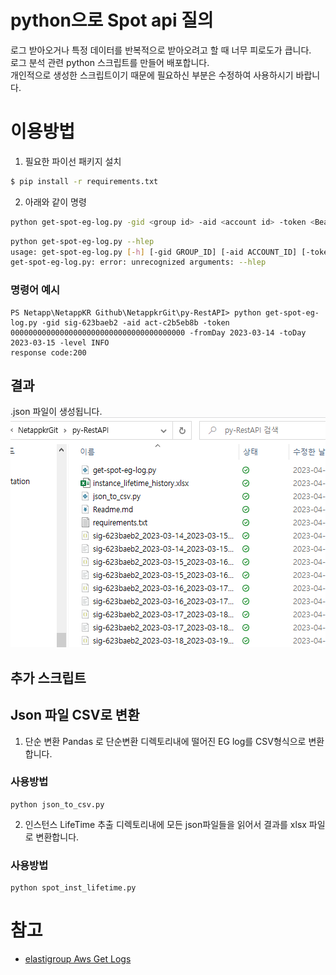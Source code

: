 # python으로 Spot api 질의
로그 받아오거나 특정 데이터를 반복적으로 받아오려고 할 때 너무 피로도가 큽니다.</br>
로그 분석 관련 python 스크립트를 만들어 배포합니다.</br>
개인적으로 생성한 스크립트이기 때문에 필요하신 부분은 수정하여 사용하시기 바랍니다.</br>

# 이용방법
1. 필요한 파이선 패키지 설치

```bash
$ pip install -r requirements.txt
```

2. 아래와 같이 명령
```bash
python get-spot-eg-log.py -gid <group id> -aid <account id> -token <Bear token> -fromDay <%Y-%m-%d> -toDay %Y-%m-%d -level ALL
```

```bash
python get-spot-eg-log.py --hlep
usage: get-spot-eg-log.py [-h] [-gid GROUP_ID] [-aid ACCOUNT_ID] [-token TOKEN] [-fromDay FROMDAY] [-toDay TODAY] [-level LEVEL]
get-spot-eg-log.py: error: unrecognized arguments: --hlep
```
### 명령어 예시
```
PS Netapp\NetappKR Github\NetappkrGit\py-RestAPI> python get-spot-eg-log.py -gid sig-623baeb2 -aid act-c2b5eb8b -token 000000000000000000000000000000000000000 -fromDay 2023-03-14 -toDay 2023-03-15 -level INFO
response code:200
```

## 결과
<egid>_<fromDay>_<toDay>.json 파일이 생성됩니다. </br>
![example](./Images/example.png)

## 추가 스크립트 
## Json 파일 CSV로 변환

1. 단순 변환
Pandas 로 단순변환
디렉토리내에 떨어진 EG log를 CSV형식으로 변환합니다.

### 사용방법
```
python json_to_csv.py
```

2. 인스턴스 LifeTime 추출
디렉토리내에 모든 json파일들을 읽어서 결과를 xlsx 파일로 변환합니다.

### 사용방법
```
python spot_inst_lifetime.py
```

# 참고
- [elastigroup Aws Get Logs](https://docs.spot.io/api/#tag/Elastigroup-AWS/operation/elastigroupAwsGetLogs )
